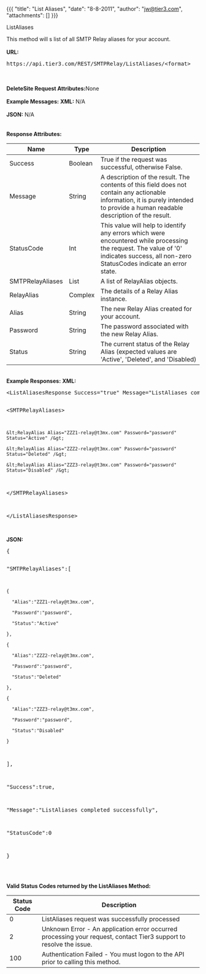 {{{
  "title": "List Aliases",
  "date": "8-8-2011",
  "author": "jw@tier3.com",
  "attachments": []
}}}

ListAliases
<p>This method will s list of all SMTP Relay aliases for your account.
  <br />
  <br /><strong>URL:</strong>
</p>
<pre>https://api.tier3.com/REST/SMTPRelay/ListAliases/&lt;format&gt;</pre>
<p>
  <br />
  <br /><strong>DeleteSite Request Attributes:</strong>None
  <br />
  <br /><strong>Example Messages:</strong>&nbsp;<strong>XML:</strong>&nbsp;N/A
  <br />
  <br /><strong>JSON:</strong>&nbsp;N/A
  <br />
  <br />
  <br /><strong>Response Attributes:</strong>
</p>
<table>
    <thead>
    <tr>
      <th>Name</th>
      <th>Type</th>
      <th>Description</th>
    </tr>
  </thead>
  <tbody>
    <tr>
      <td>Success</td>
      <td>Boolean</td>
      <td>True if the request was successful, otherwise False.</td>
    </tr>
    <tr>
      <td>Message</td>
      <td>String</td>
      <td>A description of the result. The contents of this field does not contain any actionable information, it is purely intended to provide a human readable description of the result.</td>
    </tr>
    <tr>
      <td>StatusCode</td>
      <td>Int</td>
      <td>This value will help to identify any errors which were encountered while processing the request. The value of '0' indicates success, all non-zero StatusCodes indicate an error state.</td>
    </tr>
    <tr>
      <td>SMTPRelayAliases</td>
      <td>List</td>
      <td>A list of RelayAlias objects.</td>
    </tr>
    <tr>
      <td>RelayAlias</td>
      <td>Complex</td>
      <td>The details of a Relay Alias instance.</td>
    </tr>
    <tr>
      <td>Alias</td>
      <td>String</td>
      <td>The new Relay Alias created for your account.</td>
    </tr>
    <tr>
      <td>Password</td>
      <td>String</td>
      <td>The password associated with the new Relay Alias.</td>
    </tr>
    <tr>
      <td>Status</td>
      <td>String</td>
      <td>The current status of the Relay Alias (expected values are 'Active', 'Deleted', and 'Disabled)</td>
    </tr>
  </tbody>
</table>
<p>
  <br /><strong>Example Responses:</strong>&nbsp;<strong>XML:</strong>
</p>
<pre>&lt;ListAliasesResponse Success="true" Message="ListAliases completed successfully" StatusCode="0"&gt;

  &lt;SMTPRelayAliases&gt;

    &lt;RelayAlias Alias="ZZZ1-relay@t3mx.com" Password="password" Status="Active" /&gt;

    &lt;RelayAlias Alias="ZZZ2-relay@t3mx.com" Password="password" Status="Deleted" /&gt;

    &lt;RelayAlias Alias="ZZZ3-relay@t3mx.com" Password="password" Status="Disabled" /&gt;

  &lt;/SMTPRelayAliases&gt;

&lt;/ListAliasesResponse&gt;</pre>
<p>
  <br /><strong>JSON:</strong>
</p>
<pre>{

  "SMTPRelayAliases":[

    {

      "Alias":"ZZZ1-relay@t3mx.com",

      "Password":"password",

      "Status":"Active"

    },

    {

      "Alias":"ZZZ2-relay@t3mx.com",

      "Password":"password",

      "Status":"Deleted"

    },

    {

      "Alias":"ZZZ3-relay@t3mx.com",

      "Password":"password",

      "Status":"Disabled"

    }    

  ],

  "Success":true,

  "Message":"ListAliases completed successfully",

  "StatusCode":0

}</pre>
<p>
  <br />
  <br /><strong>Valid Status Codes returned by the ListAliases Method:</strong>
</p>
<table>
    <thead>
  <tr>
    <th>Status Code</th>
    <th>Description</th>
  </tr>
  </thead>
  <tbody>
    <tr>
      <td>0</td>
      <td>ListAliases request was successfully processed</td>
    </tr>
    <tr>
      <td>2</td>
      <td>Unknown Error - An application error occurred processing your request, contact Tier3 support to resolve the issue.</td>
    </tr>
    <tr>
      <td>100</td>
      <td>Authentication Failed - You must logon to the API prior to calling this method.</td>
    </tr>
  </tbody>
</table>